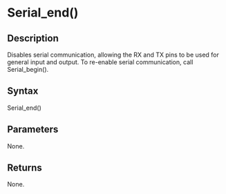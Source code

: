 # Serial\_end() #

## Description ##
Disables serial communication, allowing the RX and TX pins to be used for general input and output. To re-enable serial communication, call Serial\_begin().

## Syntax ##
Serial\_end()

## Parameters ##
None.

## Returns ##
None.